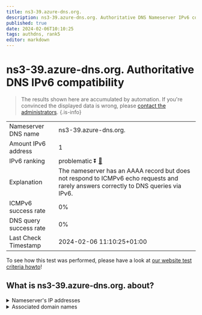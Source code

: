 ```yaml
---
title: ns3-39.azure-dns.org.
description: ns3-39.azure-dns.org. Authoritative DNS Nameserver IPv6 compatibility
published: true
date: 2024-02-06T10:10:25
tags: authdns, rank5
editor: markdown
---
```


# ns3-39.azure-dns.org. Authoritative DNS IPv6 compatibility

> The results shown here are accumulated by automation. If you're convinced the displayed data is wrong, please [contact the administrators](/howto/chat). 
{.is-info}




|   |   |
| - | - |
| Nameserver DNS name | ns3-39.azure-dns.org.
| Amount IPv6 address | 1
| IPv6 ranking | problematic :arrow_double_down: [🔗](/howto/ranking) |
| Explanation | The nameserver has an AAAA record but does not respond to ICMPv6 echo requests and rarely answers correctly to DNS queries via IPv6. |
| ICMPv6 success rate | 0%|
| DNS query success rate | 0% |
| Last Check Timestamp | 2024-02-06 11:10:25+01:00 |

To see how this test was performed, please have a look at [our website test criteria howto](/howto/testcriteria/authdns)!


## What is ns3-39.azure-dns.org. about?




<details>
<summary>Nameserver's IP addresses</summary>

2a01:111:4000:10::27

</details>



<details>
<summary>Associated domain names</summary>

www.microsoft.com

</details>
